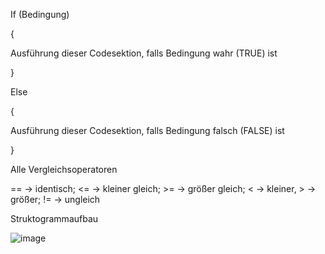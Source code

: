 If (Bedingung)

{

Ausführung dieser Codesektion, falls Bedingung wahr (TRUE) ist

}

Else

{

Ausführung dieser Codesektion, falls Bedingung falsch (FALSE) ist

}

Alle Vergleichsoperatoren

== -> identisch; <= -> kleiner gleich; >= -> größer gleich; < -> kleiner, > -> größer; != -> ungleich


Struktogrammaufbau

![image](https://user-images.githubusercontent.com/104757507/203081579-a7e3936d-0a4e-4c17-8565-1b12737788d5.png)
